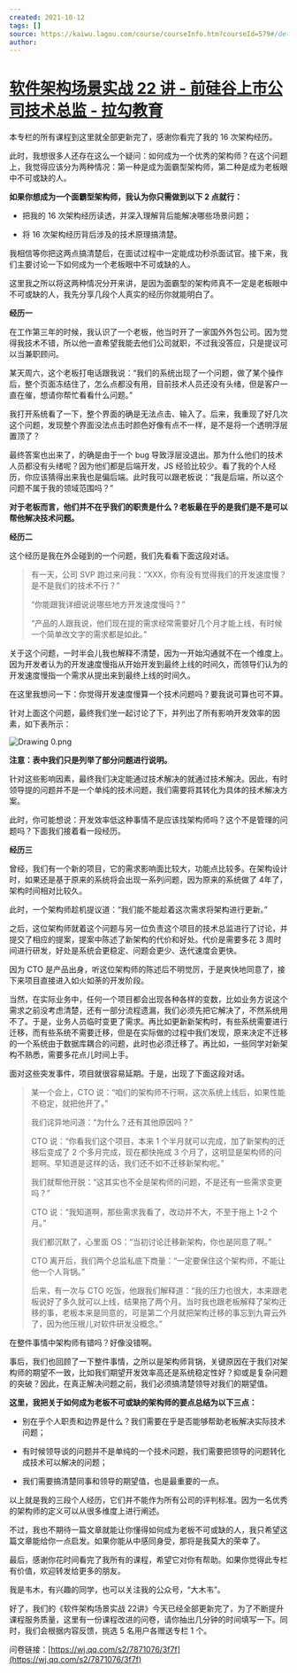 ```yaml
---
created: 2021-10-12
tags: []
source: https://kaiwu.lagou.com/course/courseInfo.htm?courseId=579#/detail/pc?id=5927
author: 
---
```


# [软件架构场景实战 22 讲 - 前硅谷上市公司技术总监 - 拉勾教育](https://kaiwu.lagou.com/course/courseInfo.htm?courseId=579#/detail/pc?id=5927)


本专栏的所有课程到这里就全部更新完了，感谢你看完了我的 16 次架构经历。

此时，我想很多人还存在这么一个疑问：如何成为一个优秀的架构师？在这个问题上，我觉得应该分为两种情况：第一种是成为面霸型架构师，第二种是成为老板眼中不可或缺的人。

**如果你想成为一个面霸型架构师，我认为你只需做到以下 2 点就行：**

-   把我的 16 次架构经历读透，并深入理解背后能解决哪些场景问题；
    
-   将 16 次架构经历背后涉及的技术原理搞清楚。
    

我相信等你把这两点搞清楚后，在面试过程中一定能成功秒杀面试官。接下来，我们主要讨论一下如何成为一个老板眼中不可或缺的人。

这里我之所以将这两种情况分开来讲，是因为面霸型的架构师真不一定是老板眼中不可或缺的人，我先分享几段个人真实的经历你就能明白了。

**经历一**

在工作第三年的时候，我认识了一个老板，他当时开了一家国外外包公司。因为觉得我技术不错，所以他一直希望我能去他们公司就职，不过我没答应，只是提议可以当兼职顾问。

某天周六，这个老板打电话跟我说：“我们的系统出现了一个问题，做了某个操作后，整个页面冻结住了，怎么点都没有用，目前技术人员还没有头绪，但是客户一直在催，想请你帮忙看看什么问题。”

我打开系统看了一下，整个界面的确是无法点击、输入了。后来，我重现了好几次这个问题，发现整个界面没法点击时颜色好像有点不一样，是不是将一个透明浮层置顶了？

最终答案也出来了，的确是由于一个 bug 导致浮层没退出。那为什么他们的技术人员都没有头绪呢？因为他们都是后端开发，JS 经验比较少。看了我的个人经历，你应该猜得出来我也是偏后端。此时我可以跟老板说：“我是后端，所以这个问题不属于我的领域范围吗？”

**对于老板而言，他们并不在乎我们的职责是什么？老板最在乎的是我们是不是可以帮他解决技术问题。**

**经历二**

这个经历是我在外企碰到的一个问题，我们先看看下面这段对话。

> 有一天，公司 SVP 跑过来问我：“XXX，你有没有觉得我们的开发速度慢？是不是我们的技术不行？”
> 
> “你能跟我详细说说哪些地方开发速度慢吗？”
> 
> “产品的人跟我说，他们现在提的需求经常需要好几个月才能上线，有时候一个简单改文字的需求都是如此。”

关于这个问题，一时半会儿我也解释不清楚，因为一开始沟通就不在一个维度上。因为开发者认为的开发速度慢指从开始开发到最终上线的时间久，而领导们认为的开发速度慢指一个需求从提出来到最终上线的时间久。

在这里我想问一下：你觉得开发速度慢算一个技术问题吗？要我说可算也可不算。

针对上面这个问题，最终我们坐一起讨论了下，并列出了所有影响开发效率的因素，如下表所示：

![Drawing 0.png](https://s0.lgstatic.com/i/image6/M00/02/39/CioPOWAdDhOAJnE_AACBMz_FQ_k354.png)

**注意：表中我们只是列举了部分问题进行说明。**

针对这些影响因素，最终我们决定能通过技术解决的就通过技术解决。因此，有时领导提的问题并不是一个单纯的技术问题，我们需要将其转化为具体的技术解决方案。

此时，你可能想说：开发效率低这种事情不是应该找架构师吗？这个不是管理的问题吗？下面我们接着看一段经历。

**经历三**

曾经，我们有一个新的项目，它的需求影响面比较大，功能点比较多。在架构设计时，如果还是基于原来的系统将会出现一系列问题，因为原来的系统做了 4年了，架构时间相对比较久。

此时，一个架构师趁机提议道：“我们能不能趁着这次需求将架构进行更新。”

之后，这位架构师就着这个问题与另一位负责这个项目的技术总监进行了讨论，并提交了相应的提案，提案中陈述了新架构的代价和好处。代价是需要多花 3 周时间进行研发，好处是系统会更稳定、问题会更少、迭代速度会更快。

因为 CTO 是产品出身，听这位架构师的陈述后不明觉厉，于是爽快地同意了，接下来项目直接进入如火如荼的开发阶段。

当然，在实际业务中，任何一个项目都会出现各种各样的变数，比如业务方说这个需求之前没考虑清楚，还有一部分流程遗漏，我们必须先把它解决了，不然系统用不了。于是，业务人员临时变更了需求。再比如更新新架构时，有些系统需要进行迁移，而有些系统不需要迁移，但是在实际做的过程中我们发现，原来决定不迁移的一个系统由于数据库耦合的问题，此时也必须迁移了。再比如，一些同学对新架构不熟悉，需要多花点儿时间上手。

面对这些突发事件，项目就很容易延期。于是，出现了下面这段对话。

> 某一个会上，CTO 说：“咱们的架构师不行啊，这次系统上线后，如果性能不稳定，就把他开了。”
> 
> 我们诧异地问道：“为什么？还有其他原因吗？”
> 
> CTO 说：“你看我们这个项目，本来 1 个半月就可以完成，加了新架构的迁移后变成了 2 个多月完成，现在都快拖成 3 个月了，这明显是架构师的问题啊。早知道是这样的话，我们还不如不迁移新架构呢。”
> 
> 我们就帮他开脱：“这其实也不全是架构师的问题，不是还有一些需求变更吗？”
> 
> CTO 说：“我知道啊，那些需求我看了，改动并不大，不至于拖上 1-2 个月。”
> 
> 我们都沉默了，心里面 OS：“当初讨论迁移新架构，你也是同意了啊。”
> 
> CTO 离开后，我们两个总监私底下商量：“一定要保住这个架构师，不能让他一个人背锅。”
> 
> 后来，有一次与 CTO 吃饭，他跟我们解释道：“我的压力也很大，本来跟老板说好了多久就可以上线，结果拖了两个月。当时我也跟老板解释了架构迁移的事，老板本来是同意的，可是第二个月就把架构迁移的事忘到九霄云外了，因为他压根儿对软件研发没概念。”

在整件事情中架构师有错吗？好像没错啊。

事后，我们也回顾了一下整件事情，之所以是架构师背锅，关键原因在于我们对架构师的期望不一致，比如我们期望开发效率高还是系统稳定性好？抑或是复杂问题的突破？因此，在真正解决问题之前，我们必须搞清楚领导对我们的期望值。

**这里，我把关于如何成为老板不可或缺的架构师的要点总结为以下三点：**

-   别在乎个人职责和边界是什么？我们需要在乎是否能够帮助老板解决实际技术问题；
    
-   有时候领导谈的问题并不是单纯的一个技术问题，我们需要把领导的问题转化成技术可以解决的问题；
    
-   我们需要搞清楚同事和领导的期望值，也是最重要的一点。
    

以上就是我的三段个人经历，它们并不能作为所有公司的评判标准。因为一名优秀的架构师的定义可以从很多维度上进行阐述。

不过，我也不期待一篇文章就能让你懂得如何成为老板不可或缺的人，我只希望这篇文章能给你一点启发。如果你能从中感同身受，那将是我莫大的荣幸了。

最后，感谢你花时间看完了我所有的课程，希望它对你有帮助。如果你觉得此专栏有价值，欢迎转发给更多的朋友。

我是韦木，有兴趣的同学，也可以关注我的公众号，“大木韦”。

好了，我们的《软件架构场景实战 22讲》今天已经全部更新完了，为了不断提升课程服务质量，这里有一份课程改进的问卷，请你抽出几分钟的时间填写一下。同时，我们会根据内容反馈，挑选 5 名用户各赠送专栏 1 个。

问卷链接：[https://wj.qq.com/s2/7871076/3f7f](https://wj.qq.com/s2/7871076/3f7f)
